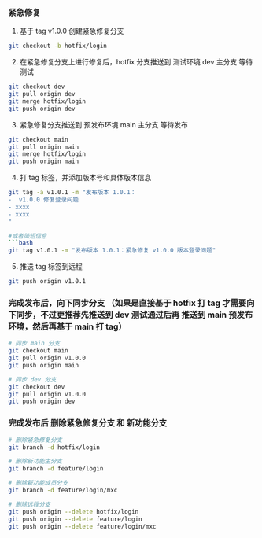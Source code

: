 ### 紧急修复

1. 基于 tag v1.0.0 创建紧急修复分支
```bash
git checkout -b hotfix/login
```

2. 在紧急修复分支上进行修复后，hotfix 分支推送到 测试环境 dev 主分支 等待测试
```bash
git checkout dev
git pull origin dev
git merge hotfix/login
git push origin dev
```

3. 紧急修复分支推送到 预发布环境 main 主分支 等待发布
```bash
git checkout main
git pull origin main
git merge hotfix/login
git push origin main
```

4. 打 tag 标签，并添加版本号和具体版本信息
```bash
git tag -a v1.0.1 -m "发布版本 1.0.1：
-  v1.0.0 修复登录问题
- xxxx
- xxxx
"

#或者简短信息
```bash
git tag v1.0.1 -m "发布版本 1.0.1：紧急修复 v1.0.0 版本登录问题"
```

5. 推送 tag 标签到远程
```bash
git push origin v1.0.1
```

### 完成发布后，向下同步分支 （如果是直接基于 hotfix 打 tag 才需要向下同步，不过更推荐先推送到 dev 测试通过后再 推送到 main 预发布环境，然后再基于 main 打 tag）

```bash
# 同步 main 分支
git checkout main
git pull origin v1.0.0
git push origin main

# 同步 dev 分支
git checkout dev
git pull origin v1.0.0
git push origin dev
```


### 完成发布后 删除紧急修复分支 和 新功能分支
```bash
# 删除紧急修复分支
git branch -d hotfix/login

# 删除新功能主分支
git branch -d feature/login

# 删除新功能成员分支
git branch -d feature/login/mxc

# 删除远程分支
git push origin --delete hotfix/login
git push origin --delete feature/login
git push origin --delete feature/login/mxc
```

